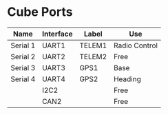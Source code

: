 # Cube Ports

| Name     | Interface | Label  | Use           |
| -------- | --------- | ------ | ------------- |
| Serial 1 | UART1     | TELEM1 | Radio Control |
| Serial 2 | UART2     | TELEM2 | Free          |
| Serial 3 | UART3     | GPS1   | Base          |
| Serial 4 | UART4     | GPS2   | Heading       |
|          | I2C2      |        | Free          |
|          | CAN2      |        | Free          |

